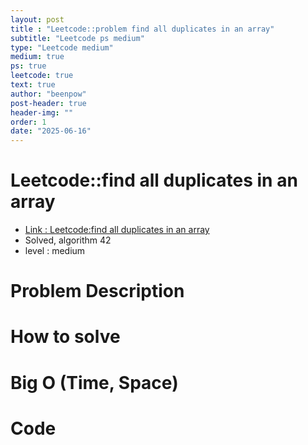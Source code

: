 ```yaml
---
layout: post
title : "Leetcode::problem find all duplicates in an array"
subtitle: "Leetcode ps medium"
type: "Leetcode medium"
medium: true
ps: true
leetcode: true
text: true
author: "beenpow"
post-header: true
header-img: ""
order: 1
date: "2025-06-16"
---
```


# Leetcode::find all duplicates in an array
- [Link : Leetcode:find all duplicates in an array]()
- Solved, algorithm 42
- level : medium
# Problem Description

# How to solve


# Big O (Time, Space)

# Code

```cpp

```